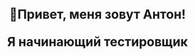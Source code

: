 <head>
<link rel="stylesheet" href="style.css">
</head>
<div id="content">

<div id="header" align="center">
<h1>
👋Привет, меня зовут Антон!<br>
<p class="12">Я начинающий тестировщик</p>
</h1>
<h3></h3>
</div>

<div>



</div>

</div>
